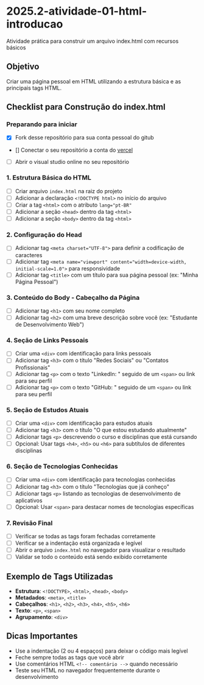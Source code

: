 # 2025.2-atividade-01-html-introducao

Atividade prática para construir um arquivo index.html com recursos básicos

## Objetivo
Criar uma página pessoal em HTML utilizando a estrutura básica e as principais tags HTML.

## Checklist para Construção do index.html

### Preparando para iniciar
- [X] Fork desse repositório para sua conta pessoal do gitub
- [] Conectar o seu repositório a conta do [vercel](https://vercel.com)
- [ ] Abrir o visual studio online no seu repositório

### 1. Estrutura Básica do HTML
- [ ] Criar arquivo `index.html` na raiz do projeto
- [ ] Adicionar a declaração `<!DOCTYPE html>` no início do arquivo
- [ ] Criar a tag `<html>` com o atributo `lang="pt-BR"`
- [ ] Adicionar a seção `<head>` dentro da tag `<html>`
- [ ] Adicionar a seção `<body>` dentro da tag `<html>`

### 2. Configuração do Head
- [ ] Adicionar tag `<meta charset="UTF-8">` para definir a codificação de caracteres
- [ ] Adicionar tag `<meta name="viewport" content="width=device-width, initial-scale=1.0">` para responsividade
- [ ] Adicionar tag `<title>` com um título para sua página pessoal (ex: "Minha Página Pessoal")

### 3. Conteúdo do Body - Cabeçalho da Página
- [ ] Adicionar tag `<h1>` com seu nome completo
- [ ] Adicionar tag `<h2>` com uma breve descrição sobre você (ex: "Estudante de Desenvolvimento Web")

### 4. Seção de Links Pessoais
- [ ] Criar uma `<div>` com identificação para links pessoais
- [ ] Adicionar tag `<h3>` com o título "Redes Sociais" ou "Contatos Profissionais"
- [ ] Adicionar tag `<p>` com o texto "LinkedIn: " seguido de um `<span>` ou link para seu perfil
- [ ] Adicionar tag `<p>` com o texto "GitHub: " seguido de um `<span>` ou link para seu perfil

### 5. Seção de Estudos Atuais
- [ ] Criar uma `<div>` com identificação para estudos atuais
- [ ] Adicionar tag `<h3>` com o título "O que estou estudando atualmente"
- [ ] Adicionar tags `<p>` descrevendo o curso e disciplinas que está cursando
- [ ] Opcional: Usar tags `<h4>`, `<h5>` ou `<h6>` para subtítulos de diferentes disciplinas

### 6. Seção de Tecnologias Conhecidas
- [ ] Criar uma `<div>` com identificação para tecnologias conhecidas
- [ ] Adicionar tag `<h3>` com o título "Tecnologias que já conheço"
- [ ] Adicionar tags `<p>` listando as tecnologias de desenvolvimento de aplicativos
- [ ] Opcional: Usar `<span>` para destacar nomes de tecnologias específicas

### 7. Revisão Final
- [ ] Verificar se todas as tags foram fechadas corretamente
- [ ] Verificar se a indentação está organizada e legível
- [ ] Abrir o arquivo `index.html` no navegador para visualizar o resultado
- [ ] Validar se todo o conteúdo está sendo exibido corretamente

## Exemplo de Tags Utilizadas
- **Estrutura**: `<!DOCTYPE>`, `<html>`, `<head>`, `<body>`
- **Metadados**: `<meta>`, `<title>`
- **Cabeçalhos**: `<h1>`, `<h2>`, `<h3>`, `<h4>`, `<h5>`, `<h6>`
- **Texto**: `<p>`, `<span>`
- **Agrupamento**: `<div>`

## Dicas Importantes
- Use a indentação (2 ou 4 espaços) para deixar o código mais legível
- Feche sempre todas as tags que você abrir
- Use comentários HTML `<!-- comentário -->` quando necessário
- Teste seu HTML no navegador frequentemente durante o desenvolvimento
